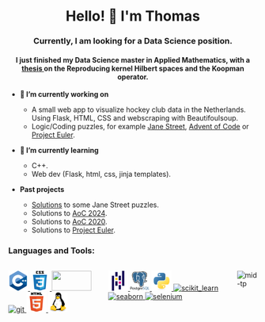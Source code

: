 <h1 align="center">Hello! 👋 I'm Thomas</h1>
<h3 align="center">Currently, I am looking for a Data Science position. </h3>
<h4 align="center">I just finished my Data Science master in Applied Mathematics, with a <a href="https://essay.utwente.nl/104793/"> thesis </a>
 on the Reproducing kernel Hilbert spaces and the Koopman operator. </h4>


- **🔭 I’m currently working on**
  - A small web app to visualize hockey club data in the Netherlands. Using Flask, HTML, CSS and webscraping with Beautifoulsoup.
  - Logic/Coding puzzles, for example [Jane Street](https://www.janestreet.com/puzzles/archive/), [Advent of Code](https://adventofcode.com/) or [Project Euler](https://projecteuler.net/).

- **🌱 I’m currently learning**
  - C++.
  - Web dev (Flask, html, css, jinja templates).

- **Past projects**
  - [Solutions](https://github.com/UpzYaDead/jane_street_puzzles) to some Jane Street puzzles.
  - Solutions to [AoC 2024](https://github.com/mid-tp/AOC_2024).
  - Solutions to [AoC 2020](https://github.com/mid-tp/AOC2020).
  - Solutions to [Project Euler](https://github.com/mid-tp/project_Euler).



<h3 align="left">Languages and Tools:</h3>
<div style="display: flex;">
  
 <p style="flex"> <a href="https://www.w3schools.com/cpp/" target="_blank" rel="noreferrer"> <img src="https://raw.githubusercontent.com/devicons/devicon/master/icons/cplusplus/cplusplus-original.svg" alt="cplusplus" width="40" height="40"/> </a> <a href="https://www.w3schools.com/css/" target="_blank" rel="noreferrer"> <img src="https://raw.githubusercontent.com/devicons/devicon/master/icons/css3/css3-original-wordmark.svg" alt="css3" width="40" height="40"/> </a> <a href="https://flask.palletsprojects.com/" target="_blank" rel="noreferrer"> <img src="https://upload.wikimedia.org/wikipedia/commons/3/3c/Flask_logo.svg" width="80" height="40"/> </a> <a href="https://git-scm.com/" target="_blank" rel="noreferrer"> <img src="https://www.vectorlogo.zone/logos/git-scm/git-scm-icon.svg" alt="git" width="40" height="40"/> </a> <a href="https://www.w3.org/html/" target="_blank" rel="noreferrer"> <img src="https://raw.githubusercontent.com/devicons/devicon/master/icons/html5/html5-original-wordmark.svg" alt="html5" width="40" height="40"/> </a> <a href="https://www.linux.org/" target="_blank" rel="noreferrer"> <img src="https://raw.githubusercontent.com/devicons/devicon/master/icons/linux/linux-original.svg" alt="linux" width="40" height="40"/> </a> <a href="https://pandas.pydata.org/" target="_blank" rel="noreferrer">  </p>
<p style="flex"> <img src="https://raw.githubusercontent.com/devicons/devicon/2ae2a900d2f041da66e950e4d48052658d850630/icons/pandas/pandas-original.svg" alt="pandas" width="40" height="40"/> </a> <a href="https://www.postgresql.org" target="_blank" rel="noreferrer"> <img src="https://raw.githubusercontent.com/devicons/devicon/master/icons/postgresql/postgresql-original-wordmark.svg" alt="postgresql" width="40" height="40"/> </a> <a href="https://www.python.org" target="_blank" rel="noreferrer"> <img src="https://raw.githubusercontent.com/devicons/devicon/master/icons/python/python-original.svg" alt="python" width="40" height="40"/> </a> <a href="https://scikit-learn.org/" target="_blank" rel="noreferrer"> <img src="https://upload.wikimedia.org/wikipedia/commons/0/05/Scikit_learn_logo_small.svg" alt="scikit_learn" width="40" height="40"/> </a> <a href="https://seaborn.pydata.org/" target="_blank" rel="noreferrer"> <img src="https://seaborn.pydata.org/_images/logo-mark-lightbg.svg" alt="seaborn" width="40" height="40"/> </a> <a href="https://www.selenium.dev" target="_blank" rel="noreferrer"> <img src="https://raw.githubusercontent.com/detain/svg-logos/780f25886640cef088af994181646db2f6b1a3f8/svg/selenium-logo.svg" alt="selenium" width="40" height="40"/> </a></p>

 <p><img style="flex" src="https://github-readme-stats.vercel.app/api/top-langs?username=upzyadead&show_icons=true&locale=en&layout=compact" alt="mid-tp" /></p> 

</div>




